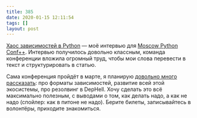 ```yaml
---
title: 385
date: 2020-01-15 12:11:54
tags: []
layout: post
---
```


[Хаос зависимостей в Python](https://habr.com/en/company/oleg-bunin/blog/483920/) — моё интервью для [Moscow Python Conf++](https://conf.python.ru/moscow/2020). Интервью получилось довольно классным, команда конференции вложила огромный труд, чтобы мои слова перевести в текст и структурировать в статью.

Сама конференция пройдёт в марте, я планирую [довольно много рассказать](https://conf.python.ru/moscow/2020/abstracts/6254): про форматы зависимостей, развитие всей этой экосистемы, про резолвинг в DepHell. Хочу сделать это всё максимально полезным, с выводами о том, как делать надо, а как не надо (спойлер: как в питоне не надо). Берите билеты, записывайтесь в волонтёры, приходите знакомиться.
